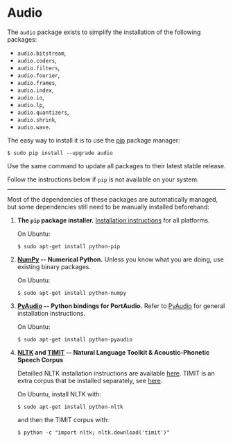 
Audio
================================================================================

The `audio` package exists to simplify the installation of the following packages:

  - `audio.bitstream`,
  - `audio.coders`,
  - `audio.filters`,
  - `audio.fourier`,
  - `audio.frames`,
  - `audio.index`,
  - `audio.io`,
  - `audio.lp`,
  - `audio.quantizers`,
  - `audio.shrink`, 
  - `audio.wave`.

The easy way to install it is to use the [pip] package manager:
  
    $ sudo pip install --upgrade audio

Use the same command to update all packages to their latest stable release. 

Follow the instructions below if `pip` is not available on your system.

-----

Most of the dependencies of these packages are automatically managed, but
some dependencies still need to be manually installed beforehand:

  1. **The `pip` package installer.** 
     [Installation instructions](https://pip.pypa.io/en/latest/installing.html)
     for all platforms.

     On Ubuntu:

         $ sudo apt-get install python-pip

     [pip]: https://pip.pypa.io/en/latest/index.html

  2. **[NumPy] -- Numerical Python.** 
     Unless you know what you are doing, use existing binary packages.

     On Ubuntu:

         $ sudo apt-get install python-numpy

     [Numpy]: http://www.numpy.org/

  3. **[PyAudio] -- Python bindings for PortAudio.**
     Refer to [PyAudio] for general installation instructions.

     On Ubuntu:

         $ sudo apt-get install python-pyaudio

     [PyAudio]: http://people.csail.mit.edu/hubert/pyaudio/

  4. **[NLTK] and [TIMIT] -- Natural Language Toolkit & Acoustic-Phonetic Speech Corpus**

     Detailled NLTK installation instructions are available [here][NLTK-install]. 
     TIMIT is an extra corpus that be installed separately, see [here][NLTK-install-data].

     On Ubuntu, install NLTK with:

         $ sudo apt-get install python-nltk

     and then the TIMIT corpus with:

         $ python -c "import nltk; nltk.download('timit')"

     [NLTK]: http://www.nltk.org/
     [TIMIT]: https://catalog.ldc.upenn.edu/LDC93S1
     [NLTK-install]: http://www.nltk.org/install.html
     [NLTK-install-data]: http://www.nltk.org/data.html

